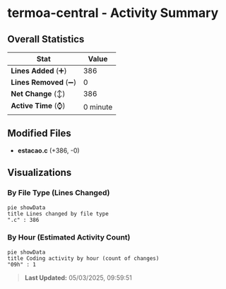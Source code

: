 # termoa-central - Activity Summary 

## Overall Statistics

| Stat                   | Value                                                             |
| ---------------------- | ----------------------------------------------------------------- |
| **Lines Added** (➕)   | 386                                          |
| **Lines Removed** (➖) | 0                                        |
| **Net Change** (↕)    | 386                |
| **Active Time** (⌚)   | 0 minute |


## Modified Files
- **estacao.c** (+386, -0)

## Visualizations

### By File Type (Lines Changed)

```mermaid
pie showData
title Lines changed by file type
".c" : 386
```

### By Hour (Estimated Activity Count)

```mermaid
pie showData
title Coding activity by hour (count of changes)
"09h" : 1
```


> **Last Updated:** 05/03/2025, 09:59:51